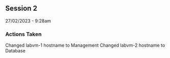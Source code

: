 ## Session 2
27/02/2023 - 9:28am

### Actions Taken
Changed labvm-1 hostname to Management
Changed labvm-2 hostname to Database